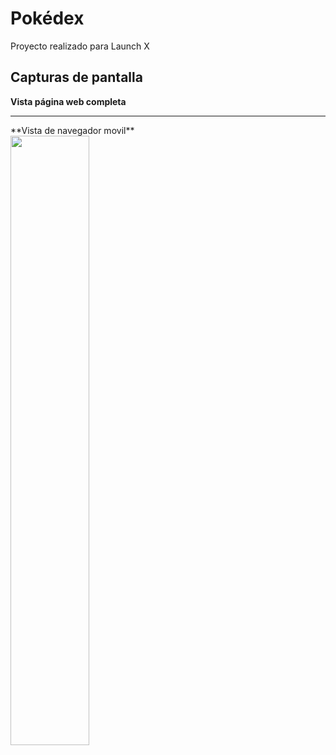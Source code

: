 # Pokédex
Proyecto realizado para Launch X
## Capturas de pantalla
**Vista página web completa**
<img src="">
<hr>
**Vista de navegador movil**<br>
<img src="" width=50%>
